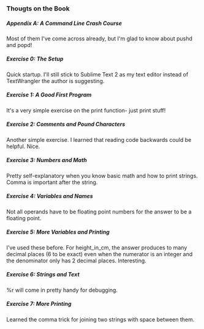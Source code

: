 ### Thougts on the Book

##### Appendix A: A Command Line Crash Course
Most of them I've come across already, but I'm glad to know about pushd and popd!

##### Exercise 0: The Setup
Quick startup. I'll still stick to Sublime Text 2 as my text editor instead of TextWrangler the author is suggesting.

##### Exercise 1: A Good First Program
It's a very simple exercise on the print function- just print stuff!

##### Exercise 2: Comments and Pound Characters
Another simple exercise. I learned that reading code backwards could be helpful. Nice.

##### Exercise 3: Numbers and Math
Pretty self-explanatory when you know basic math and how to print strings. Comma is important after the string.

##### Exercise 4: Variables and Names
Not all operands have to be floating point numbers for the answer to be a floating point.

##### Exercise 5: More Variables and Printing
I've used these before. For height_in_cm, the answer produces to many decimal places (6 to be exact) even when the numerator is an integer and the denominator only has 2 decimal places. Interesting.

##### Exercise 6: Strings and Text
%r will come in pretty handy for debugging.

##### Exercise 7: More Printing
Learned the comma trick for joining two strings with space between them.
